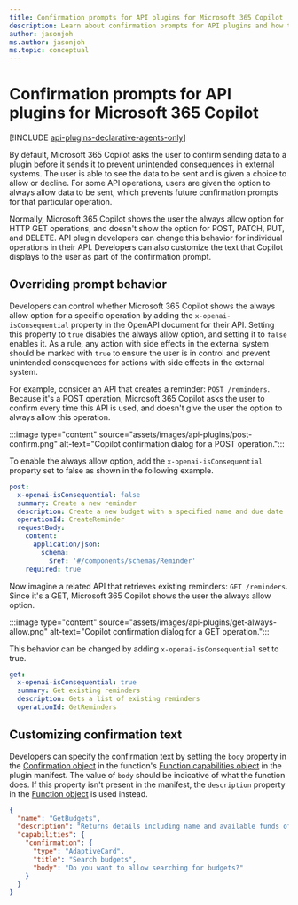 ```yaml
---
title: Confirmation prompts for API plugins for Microsoft 365 Copilot
description: Learn about confirmation prompts for API plugins and how to change default confirmation behavior for Microsoft 365 Copilot
author: jasonjoh
ms.author: jasonjoh
ms.topic: conceptual
---
```


# Confirmation prompts for API plugins for Microsoft 365 Copilot

[!INCLUDE [api-plugins-declarative-agents-only](includes/api-plugins-declarative-agents-only.md)]

By default, Microsoft 365 Copilot asks the user to confirm sending data to a plugin before it sends it to prevent unintended consequences in external systems. The user is able to see the data to be sent and is given a choice to allow or decline. For some API operations, users are given the option to always allow data to be sent, which prevents future confirmation prompts for that particular operation.

Normally, Microsoft 365 Copilot shows the user the always allow option for HTTP GET operations, and doesn't show the option for POST, PATCH, PUT, and DELETE. API plugin developers can change this behavior for individual operations in their API. Developers can also customize the text that Copilot displays to the user as part of the confirmation prompt.

## Overriding prompt behavior

Developers can control whether Microsoft 365 Copilot shows the always allow option for a specific operation by adding the `x-openai-isConsequential` property in the OpenAPI document for their API. Setting this property to `true` disables the always allow option, and setting it to `false` enables it. As a rule, any action with side effects in the external system should be marked with `true` to ensure the user is in control and prevent unintended consequences for actions with side effects in the external system.

For example, consider an API that creates a reminder: `POST /reminders`. Because it's a POST operation, Microsoft 365 Copilot asks the user to confirm every time this API is used, and doesn't give the user the option to always allow this operation.

:::image type="content" source="assets/images/api-plugins/post-confirm.png" alt-text="Copilot confirmation dialog for a POST operation.":::

To enable the always allow option, add the `x-openai-isConsequential` property set to false as shown in the following example.

```yml
post:
  x-openai-isConsequential: false
  summary: Create a new reminder
  description: Create a new budget with a specified name and due date
  operationId: CreateReminder
  requestBody:
    content:
      application/json:
        schema:
          $ref: '#/components/schemas/Reminder'
    required: true
```

Now imagine a related API that retrieves existing reminders: `GET /reminders`. Since it's a GET, Microsoft 365 Copilot shows the user the always allow option.

:::image type="content" source="assets/images/api-plugins/get-always-allow.png" alt-text="Copilot confirmation dialog for a GET operation.":::

This behavior can be changed by adding `x-openai-isConsequential` set to true.

```yml
get:
  x-openai-isConsequential: true
  summary: Get existing reminders
  description: Gets a list of existing reminders
  operationId: GetReminders
```

## Customizing confirmation text

Developers can specify the confirmation text by setting the `body` property in the [Confirmation object](api-plugin-manifest.md#confirmation-object) in the function's [Function capabilities object](api-plugin-manifest.md#function-capabilities-object) in the plugin manifest. The value of `body` should be indicative of what the function does. If this property isn't present in the manifest, the `description` property in the [Function object](api-plugin-manifest.md#function-object) is used instead.

```json
{
  "name": "GetBudgets",
  "description": "Returns details including name and available funds of budgets, optionally filtered by budget name",
  "capabilities": {
    "confirmation": {
      "type": "AdaptiveCard",
      "title": "Search budgets",
      "body": "Do you want to allow searching for budgets?"
    }
  }
}
```
